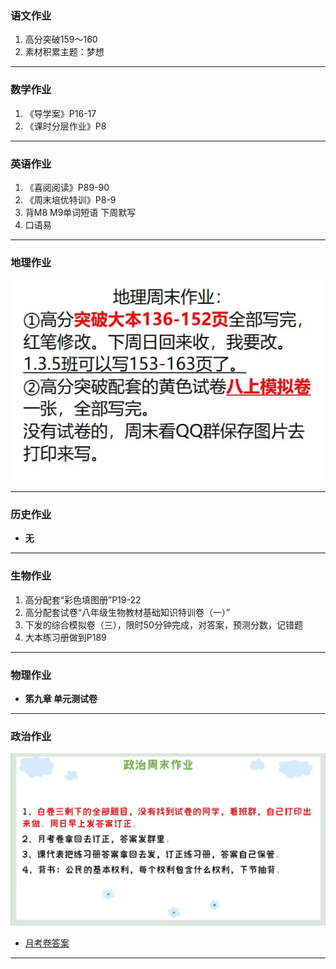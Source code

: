 ### 语文作业
1. 高分突破159～160
2. 素材积累主题：梦想
---

### 数学作业
1. 《导学案》P16-17
2. 《课时分层作业》P8
---

### 英语作业
1. 《喜阅阅读》P89-90
2. 《周末培优特训》P8-9
3. 背M8 M9单词短语 下周默写
4. 口语易
---

### 地理作业
![hw](./_images/17g.webp)

---

### 历史作业
* **无**
---

### 生物作业
1. 高分配套“彩色填图册”P19-22
2. 高分配套试卷“八年级生物教材基础知识特训卷（一）”
3. 下发的综合模拟卷（三），限时50分钟完成，对答案，预测分数，记错题
4. 大本练习册做到P189
---

### 物理作业
* **笫九章 单元测试卷**
---

### 政治作业
![hw](./_images/17p.webp)
* [月考卷答案](https://view.officeapps.live.com/op/embed.aspx?src=https://github.com/CMSZ002/hw/releases/download/latest/17p.docx)
---
